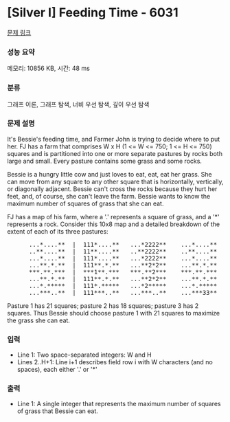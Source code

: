 # [Silver I] Feeding Time - 6031 

[문제 링크](https://www.acmicpc.net/problem/6031) 

### 성능 요약

메모리: 10856 KB, 시간: 48 ms

### 분류

그래프 이론, 그래프 탐색, 너비 우선 탐색, 깊이 우선 탐색

### 문제 설명

<p>It's Bessie's feeding time, and Farmer John is trying to decide where to put her. FJ has a farm that comprises W x H (1 <= W <= 750; 1 <= H <= 750) squares and is partitioned into one or more separate pastures by rocks both large and small. Every pasture contains some grass and some rocks.</p>

<p>Bessie is a hungry little cow and just loves to eat, eat, eat her grass. She can move from any square to any other square that is horizontally, vertically, or diagonally adjacent. Bessie can't cross the rocks because they hurt her feet, and, of course, she can't leave the farm. Bessie wants to know the maximum number of squares of grass that she can eat.</p>

<p>FJ has a map of his farm, where a '.' represents a square of grass, and a '*' represents a rock. Consider this 10x8 map and a detailed breakdown of the extent of each of its three pastures:</p>

<pre>      ...*....**  |  111*....**   ...*2222**    ...*....**
      ..**....**  |  11**....**   ..**2222**    ..**....**
      ...*....**  |  111*....**   ...*2222**    ...*....**
      ...**.*.**  |  111**.*.**   ...**2*2**    ...**.*.**
      ***.**.***  |  ***1**.***   ***.**2***    ***.**.***
      ...**.*.**  |  111**.*.**   ...**2*2**    ...**.*.**
      ...*.*****  |  111*.*****   ...*2*****    ...*.*****
      ...***..**  |  111***..**   ...***..**    ...***33**</pre>

<p>Pasture 1 has 21 squares; pasture 2 has 18 squares; pasture 3 has 2 squares. Thus Bessie should choose pasture 1 with 21 squares to maximize the grass she can eat.</p>

### 입력 

 <ul>
	<li>Line 1: Two space-separated integers: W and H</li>
	<li>Lines 2..H+1: Line i+1 describes field row i with W characters (and no spaces), each either '.' or '*'</li>
</ul>

<p> </p>

### 출력 

 <ul>
	<li>Line 1: A single integer that represents the maximum number of squares of grass that Bessie can eat.</li>
</ul>

<p> </p>

